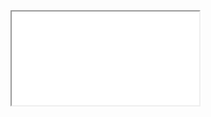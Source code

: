 <div class="embed-responsive embed-responsive-16by9">
  <iframe class="embed-responsive-item" src="//www.youtube.com/embed/o3MHDJZykNI" allowfullscreen></iframe>
</div>
